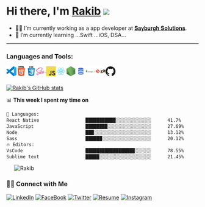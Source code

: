  # Hi there, I'm [Rakib](https://za-portfolio.web.app/) <img src="https://media.giphy.com/media/12oufCB0MyZ1Go/giphy.gif" width="50">
- 👨‍💻 I’m currently working as a app developer at [𝐒𝐚𝐲𝐛𝐮𝐫𝐠𝐡 𝐒𝐨𝐥𝐮𝐭𝐢𝐨𝐧𝐬](https://sayburgh.com/).
- 🌱 I’m currently learning ...Swift ...iOS, DSA...

---

[linkedin]: https://www.linkedin.com/in/md-rakib-hossen-2964b0157/
[github]: https://github.com/za-rakib/

### Languages and Tools:

[<img align="left" alt="Visual Studio Code" width="26px" src="https://raw.githubusercontent.com/github/explore/80688e429a7d4ef2fca1e82350fe8e3517d3494d/topics/visual-studio-code/visual-studio-code.png" />][github]
[<img align="left" alt="HTML5" width="26px" src="https://raw.githubusercontent.com/github/explore/80688e429a7d4ef2fca1e82350fe8e3517d3494d/topics/html/html.png" />][github]
[<img align="left" alt="CSS3" width="26px" src="https://raw.githubusercontent.com/github/explore/80688e429a7d4ef2fca1e82350fe8e3517d3494d/topics/css/css.png" />][github]
[<img align="left" alt="Sass" width="26px" src="https://raw.githubusercontent.com/github/explore/80688e429a7d4ef2fca1e82350fe8e3517d3494d/topics/sass/sass.png" />][github]
[<img align="left" alt="JavaScript" width="26px" src="https://raw.githubusercontent.com/github/explore/80688e429a7d4ef2fca1e82350fe8e3517d3494d/topics/javascript/javascript.png" />][github]
[<img align="left" alt="React" width="26px" src="https://raw.githubusercontent.com/github/explore/80688e429a7d4ef2fca1e82350fe8e3517d3494d/topics/react/react.png" />][github]

[<img align="left" alt="Node.js" width="26px" src="https://raw.githubusercontent.com/github/explore/80688e429a7d4ef2fca1e82350fe8e3517d3494d/topics/nodejs/nodejs.png" />][github]
[<img align="left" alt="SQL" width="26px" src="https://raw.githubusercontent.com/github/explore/80688e429a7d4ef2fca1e82350fe8e3517d3494d/topics/sql/sql.png" />][github]
[<img align="left" alt="MongoDB" width="26px" src="https://raw.githubusercontent.com/github/explore/80688e429a7d4ef2fca1e82350fe8e3517d3494d/topics/mongodb/mongodb.png" />][github]
[<img align="left" alt="Git" width="26px" src="https://raw.githubusercontent.com/github/explore/80688e429a7d4ef2fca1e82350fe8e3517d3494d/topics/git/git.png" />][github]
[<img align="left" alt="GitHub" width="26px" src="https://raw.githubusercontent.com/github/explore/78df643247d429f6cc873026c0622819ad797942/topics/github/github.png" />][github]
<br/>
<br/>

[![Rakib's GitHub stats](https://github-readme-stats.vercel.app/api?username=za-rakib&theme=tokyonight&show_icons=true)](https://github.com/za-rakib/github-readme-stats)

📊 **This week I spent my time on** 

```text
💬 Languages: 
React Native                 ███████████░░░░░░░░░░░░░      41.7% 
JavaScript                   ████████░░░░░░░░░░░░░░░░      27.69% 
Node                         ███░░░░░░░░░░░░░░░░░░░░░      13.12% 
Sass                         ██████░░░░░░░░░░░░░░░░░░      20.12%
🔥 Editors: 
VsCode                       ██████████████████░░░░░░      78.55% 
Sublime text                 █████░░░░░░░░░░░░░░░░░░░      21.45% 
```

<img src="https://github-readme-stats.vercel.app/api/top-langs?username=za-rakib&show_icons=true&theme=vue&title_color=white&locale=en&layout=compact" alt="Rakib" width="500px" style="margin-left: 20px;" />

<!--END_SECTION:waka-->
<h3> 🤝🏻 Connect with Me </h3>
<p><a href="https://www.linkedin.com/in/za-rakib/" target="_blank"><img alt="LinkedIn" src="https://img.shields.io/badge/linkedin-%230077B5.svg?&style=for-the-badge&logo=linkedin&logoColor=white" /></a> 
 <a href="https://www.facebook.com/za.rakib2/" target="_blank"><img alt="FaceBook" src="https://img.shields.io/badge/Facebook-1877F2?style=for-the-badge&logo=facebook&logoColor=white" /></a> 
  <a href="https://twitter.com/rakib_za" target="_blank"><img alt="Twitter" src="https://img.shields.io/badge/Twitter-1DA1F2?style=for-the-badge&logo=twitter&logoColor=white" /></a>
 <a href="https://drive.google.com/file/d/1L6JsaigfYTjYYuB-8DVbEb6Vg5xXMe6S/view?usp=sharing" target="_blank"><img alt="Resume" src="https://img.shields.io/badge/Resume-1DA1F2?style=for-the-badge&l=white" /></a>
  <a href="https://www.instagram.com/za__rakib/" target="_blank"><img alt="Instagram" src="https://img.shields.io/badge/instagram-%23E4405F.svg?&style=for-the-badge&logo=instagram&logoColor=white" /></a>


